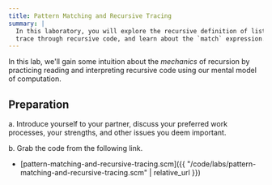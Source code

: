 ```yaml
---
title: Pattern Matching and Recursive Tracing
summary: |
  In this laboratory, you will explore the recursive definition of lists,
  trace through recursive code, and learn about the `match` expression.
---
```


In this lab, we'll gain some intuition about the *mechanics* of recursion by practicing reading and interpreting recursive code using our mental model of computation.

## Preparation

a. Introduce yourself to your partner, discuss your preferred work processes, your strengths, and other issues you deem important.

b. Grab the code from the following link.

* [pattern-matching-and-recursive-tracing.scm]({{ "/code/labs/pattern-matching-and-recursive-tracing.scm" | relative_url }})